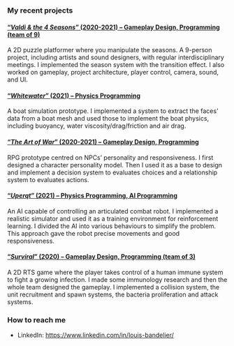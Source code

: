 ### My recent projects
#### [“_Valdi & the 4 Seasons_” (2020-2021) – Gameplay Design, Programming (team of 9)](https://github.com/Bandlou/university-projects#valdi--the-4-seasons)
A 2D puzzle platformer where you manipulate the seasons. A 9-person project, including artists and sound designers, with regular interdisciplinary meetings. I implemented the season system with the transition effect. I also worked on gameplay, project architecture, player control, camera, sound, and UI.

#### [“_Whitewater_” (2021) – Physics Programming](https://github.com/Bandlou/whitewater)
A boat simulation prototype. I implemented a system to extract the faces’ data from a boat mesh and used those to implement the boat physics, including buoyancy, water viscosity/drag/friction and air drag.

#### [“_The Art of War_” (2020-2021) – Gameplay Design, Programming](https://github.com/Bandlou/the-art-of-war)
RPG prototype centred on NPCs’ personality and responsiveness. I first designed a character personality model. Then I used it as a base to design and implement a decision system to evaluates choices and a relationship system to evaluates actions.

#### [“_Uperqt_” (2021) – Physics Programming, AI Programming](https://github.com/Bandlou/university-projects#uperqt---ba-thesis)
An AI capable of controlling an articulated combat robot. I implemented a realistic simulator and used it as a training environment for reinforcement learning. I divided the AI into various behaviours to simplify the problem. This approach gave the robot precise movements and good responsiveness.

#### [“_Surviral_” (2020) – Gameplay Design, Programming (team of 3)](https://github.com/Bandlou/university-projects#surviral)
A 2D RTS game where the player takes control of a human immune system to fight a growing infection. I made some immunology research and then the whole team designed the gameplay. I implemented a collision system, the unit recruitment and spawn systems, the bacteria proliferation and attack systems.

### How to reach me
- LinkedIn: https://www.linkedin.com/in/louis-bandelier/
